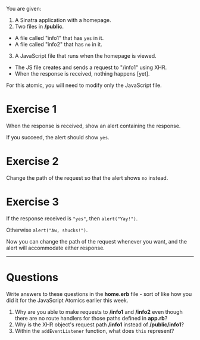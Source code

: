 You are given:

1. A Sinatra application with a homepage.
2. Two files in **/public**.
  - A file called "info1" that has `yes` in it.
  - A file called "info2" that has `no` in it.
3. A JavaScript file that runs when the homepage is viewed.
  - The JS file creates and sends a request to "/info1" using XHR.
  - When the response is received, nothing happens [yet].

For this atomic, you will need to modify only the JavaScript file.

# Exercise 1

When the response is received, show an alert containing the response.

If you succeed, the alert should show `yes`.

# Exercise 2

Change the path of the request so that the alert shows `no` instead.

# Exercise 3

If the response received is `"yes"`, then `alert("Yay!")`.

Otherwise `alert("Aw, shucks!")`.

Now you can change the path of the request whenever you want, and the alert will accommodate either response.

---

# Questions

Write answers to these questions in the **home.erb** file - sort of like how you did it for the JavaScript Atomics earlier this week.

1. Why are you able to make requests to **/info1** and **/info2** even though there are no route handlers for those paths defined in **app.rb**?
2. Why is the XHR object's request path **/info1** instead of **/public/info1**?
3. Within the `addEventListener` function, what does `this` represent?